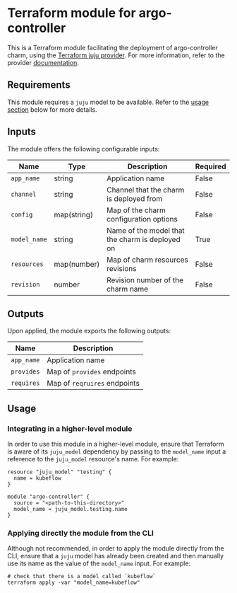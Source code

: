# Terraform module for argo-controller

This is a Terraform module facilitating the deployment of argo-controller charm, using the [Terraform juju provider](https://github.com/juju/terraform-provider-juju/). For more information, refer to the provider [documentation](https://registry.terraform.io/providers/juju/juju/latest/docs). 

## Requirements
This module requires a `juju` model to be available. Refer to the [usage section](#usage) below for more details.

## Inputs
The module offers the following configurable inputs:

| Name | Type | Description | Required |
| - | - | - | - |
| `app_name`| string | Application name | False |
| `channel`| string | Channel that the charm is deployed from | False |
| `config`| map(string) | Map of the charm configuration options | False |
| `model_name`| string | Name of the model that the charm is deployed on | True |
| `resources`| map(number) | Map of charm resources revisions | False |
| `revision`| number | Revision number of the charm name | False |

## Outputs
Upon applied, the module exports the following outputs:

| Name | Description |
| - | - |
| `app_name`|  Application name |
| `provides`| Map of `provides` endpoints |
| `requires`|  Map of `reqruires` endpoints |

## Usage

### Integrating in a higher-level module
In order to use this module in a higher-level module, ensure that Terraform is aware of its `juju_model` dependency by passing to the `model_name` input  a reference to the `juju_model` resource's name. For example:

```
resource "juju_model" "testing" {
  name = kubeflow
}

module "argo-controller" {
  source = "<path-to-this-directory>"
  model_name = juju_model.testing.name
}
```

### Applying directly the module from the CLI
Although not recommended, in order to apply the module directly from the CLI, ensure that a `juju` model has already been created and then manually use its name as the value of the `model_name` input. For example:
```
# check that there is a model called `kubeflow`
terraform apply -var "model_name=kubeflow"
```
